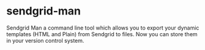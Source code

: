 # sendgrid-man
Sendgrid Man a command line tool which allows you to export your dynamic templates (HTML and Plain) from Sendgrid to files. Now you can store them in your version control system.
